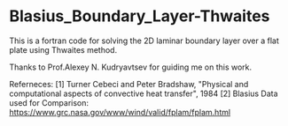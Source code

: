 # Blasius_Boundary_Layer-Thwaites
This is a fortran code for solving the 2D laminar boundary layer over a flat plate using Thwaites method.


Thanks to Prof.Alexey N. Kudryavtsev for guiding me on this work.


Referneces: 
[1] Turner Cebeci and Peter Bradshaw, "Physical and computational aspects of convective heat transfer", 1984
[2] Blasius Data used for Comparison: https://www.grc.nasa.gov/www/wind/valid/fplam/fplam.html
